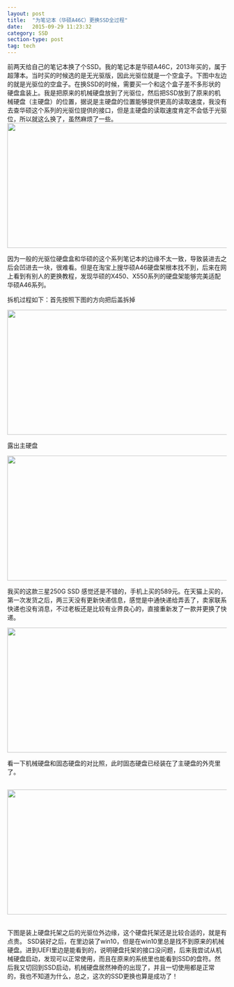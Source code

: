 ```yaml
---
layout: post
title:  "为笔记本（华硕A46C）更换SSD全过程"
date:   2015-09-29 11:23:32
category: SSD
section-type: post
tag: tech
---
```

前两天给自己的笔记本换了个SSD。我的笔记本是华硕A46C，2013年买的，属于超薄本。当时买的时候选的是无光驱版，因此光驱位就是一个空盒子。下图中左边的就是光驱位的空盒子。在换SSD的时候，需要买一个和这个盒子差不多形状的硬盘盒装上。我是把原来的机械硬盘放到了光驱位，然后把SSD放到了原来的机械硬盘（主硬盘）的位置，据说是主硬盘的位置能够提供更高的读取速度，我没有去查华硕这个系列的光驱位提供的接口，但是主硬盘的读取速度肯定不会低于光驱位，所以就这么换了，虽然麻烦了一些。<br>
<img src="https://raw.githubusercontent.com/maplecumt/blogImages/master/2015-09-29-replacement%20of%20SSD/8.png" width="600px" height="287px" />

因为一般的光驱位硬盘盒和华硕的这个系列笔记本的边缘不太一致，导致装进去之后会凹进去一块，很难看。但是在淘宝上搜华硕A46硬盘架根本找不到，后来在网上看到有别人的更换教程，发现华硕的X450、X550系列的硬盘架能够完美适配华硕A46系列。

拆机过程如下：首先按照下图的方向把后盖拆掉

<img src="https://raw.githubusercontent.com/maplecumt/blogImages/master/2015-09-29-replacement%20of%20SSD/5.png" width="600px" height="287px" />

露出主硬盘

<img src="https://raw.githubusercontent.com/maplecumt/blogImages/master/2015-09-29-replacement%20of%20SSD/2.png" width="600px" height="287px" />

我买的这款三星250G SSD 感觉还是不错的，手机上买的589元。在天猫上买的，第一次发货之后，两三天没有更新快递信息，感觉是中通快递给弄丢了，卖家联系快递也没有消息，不过老板还是比较有业界良心的，直接重新发了一款并更换了快递。

<img src="https://raw.githubusercontent.com/maplecumt/blogImages/master/2015-09-29-replacement%20of%20SSD/1.png" width="600px" height="287px" />

看一下机械硬盘和固态硬盘的对比照，此时固态硬盘已经装在了主硬盘的外壳里了。

<br>

<div align="center">
<img src="https://raw.githubusercontent.com/maplecumt/blogImages/master/2015-09-29-replacement%20of%20SSD/4.png" width="600px" height="287px" />
</div>

<br>

下图是装上硬盘托架之后的光驱位外边缘，这个硬盘托架还是比较合适的，就是有点贵。
SSD装好之后，在里边装了win10，但是在win10里总是找不到原来的机械硬盘。进到UEFI里边是能看到的，说明硬盘托架的接口没问题，后来我尝试从机械硬盘启动，发现可以正常使用，而且在原来的系统里也能看到SSD的盘符。然后我又切回到SSD启动，机械硬盘居然神奇的出现了，并且一切使用都是正常的，我也不知道为什么，总之，这次的SSD更换也算是成功了！